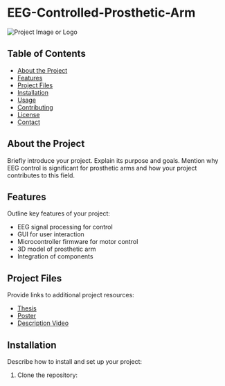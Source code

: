 # EEG-Controlled-Prosthetic-Arm


![Project Image or Logo]((https://github.com/Marc-Hany/EEG-Controlled-Prosthetic-Arm/commit/4199948fe4f5d4bf3e4d6c23aff3a7ef479849a5))

## Table of Contents

- [About the Project](#about-the-project)
- [Features](#features)
- [Project Files](#project-files)
- [Installation](#installation)
- [Usage](#usage)
- [Contributing](#contributing)
- [License](#license)
- [Contact](#contact)

## About the Project

Briefly introduce your project. Explain its purpose and goals. Mention why EEG control is significant for prosthetic arms and how your project contributes to this field.

## Features

Outline key features of your project:
- EEG signal processing for control
- GUI for user interaction
- Microcontroller firmware for motor control
- 3D model of prosthetic arm
- Integration of components

## Project Files

Provide links to additional project resources:
- [Thesis](link_to_google_drive)
- [Poster](link_to_google_drive)
- [Description Video](link_to_youtube_or_google_drive)

## Installation

Describe how to install and set up your project:
1. Clone the repository:
